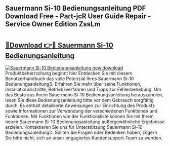 ## Sauermann Si-10 Bedienungsanleitung PDF Download Free - Part-jcR User Guide Repair - Service Owner Edition ZssLm

# <h2><a href="http://df3hsv.blite.top/?on=Sauermann+Si-10+Bedienungsanleitung">🔗Download 👉🔴 Sauermann Si-10 Bedienungsanleitung</a></h2>

[![Sauermann Si-10 Bedienungsanleitung new download](https://i.imgur.com/lujVjoI.png)](http://df3hsv.blite.top/?on=Sauermann+Si-10+Bedienungsanleitung)
Produktbeherrschung beginnt hier Entdecken Sie mit diesem Benutzerhandbuch das volle Potenzial Ihres Sauermann Si-10 BedienungsanleitungS. Erfahren Sie mehr über seine Funktionen, Installationsschritte, Betriebsverfahren und Tipps zur Fehlerbehebung. Um das Beste aus Ihrem Sauermann Si-10 Bedienungsanleitung herauszuholen, lesen Sie diese Bedienungsanleitung bitte vor dem Gebrauch sorgfältig durch. Es enthält detaillierte Anweisungen zur Einrichtung des Produkts sowie Informationen zur Verwendung der verschiedenen Funktionen und Funktionen. Mit Funktionen wie der Funktionsliste können Sie mit Ihrem neuen Sauermann Si-10 Bedienungsanleitung außergewöhnliche Ergebnisse erzielen. Kontaktieren Sie uns für Unterstützung Sauermann Si-10 BedienungsanleitungD. Sollten Sie Fragen oder Bedenken haben, zögern Sie bitte nicht, sich an unser engagiertes Kundensupport-Team zu wenden.
